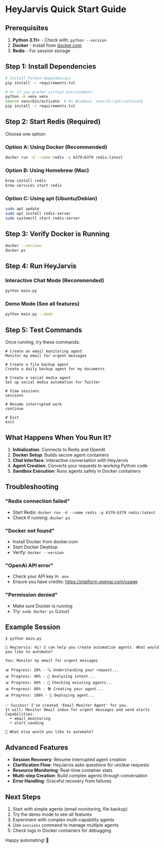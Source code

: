 # HeyJarvis Quick Start Guide

## Prerequisites

1. **Python 3.11+** - Check with: `python --version`
2. **Docker** - Install from [docker.com](https://docker.com)
3. **Redis** - For session storage

## Step 1: Install Dependencies

```bash
# Install Python dependencies
pip install -r requirements.txt

# Or if you prefer virtual environment:
python -m venv venv
source venv/bin/activate  # On Windows: venv\Scripts\activate
pip install -r requirements.txt
```

## Step 2: Start Redis (Required)

Choose one option:

### Option A: Using Docker (Recommended)
```bash
docker run -d --name redis -p 6379:6379 redis:latest
```

### Option B: Using Homebrew (Mac)
```bash
brew install redis
brew services start redis
```

### Option C: Using apt (Ubuntu/Debian)
```bash
sudo apt update
sudo apt install redis-server
sudo systemctl start redis-server
```

## Step 3: Verify Docker is Running

```bash
docker --version
docker ps
```

## Step 4: Run HeyJarvis

### Interactive Chat Mode (Recommended)
```bash
python main.py
```

### Demo Mode (See all features)
```bash
python main.py --demo
```

## Step 5: Test Commands

Once running, try these commands:

```
# Create an email monitoring agent
Monitor my email for urgent messages

# Create a file backup agent
Create a daily backup agent for my documents

# Create a social media agent
Set up social media automation for Twitter

# View sessions
sessions

# Resume interrupted work
continue

# Exit
exit
```

## What Happens When You Run It?

1. **Initialization**: Connects to Redis and OpenAI
2. **Docker Setup**: Builds secure agent containers
3. **Chat Interface**: Interactive conversation with HeyJarvis
4. **Agent Creation**: Converts your requests to working Python code
5. **Sandbox Execution**: Runs agents safely in Docker containers

## Troubleshooting

### "Redis connection failed"
- Start Redis: `docker run -d --name redis -p 6379:6379 redis:latest`
- Check if running: `docker ps`

### "Docker not found"
- Install Docker from docker.com
- Start Docker Desktop
- Verify: `docker --version`

### "OpenAI API error"
- Check your API key in `.env`
- Ensure you have credits: https://platform.openai.com/usage

### "Permission denied"
- Make sure Docker is running
- Try: `sudo docker ps` (Linux)

## Example Session

```
$ python main.py

💬 HeyJarvis: Hi! I can help you create automation agents. What would you like to automate?

You: Monitor my email for urgent messages

📊 Progress: 20% - 🔍 Understanding your request...
📊 Progress: 40% - 🤔 Analyzing intent...
📊 Progress: 60% - 🔎 Checking existing agents...
📊 Progress: 80% - 🛠️ Creating your agent...
📊 Progress: 100% - 🚀 Deploying agent...

✅ Success! I've created 'Email Monitor Agent' for you.
It will: Monitor Gmail inbox for urgent messages and send alerts
Capabilities:
  • email_monitoring
  • alert_sending

💬 What else would you like to automate?
```

## Advanced Features

- **Session Recovery**: Resume interrupted agent creation
- **Clarification Flow**: HeyJarvis asks questions for unclear requests
- **Resource Monitoring**: Real-time container stats
- **Multi-step Creation**: Build complex agents through conversation
- **Error Handling**: Graceful recovery from failures

## Next Steps

1. Start with simple agents (email monitoring, file backup)
2. Try the demo mode to see all features
3. Experiment with complex multi-capability agents
4. Use `sessions` command to manage multiple agents
5. Check logs in Docker containers for debugging

Happy automating! 🚀
